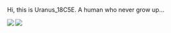Hi, this is Uranus_18C5E. A human who never grow up...

<img   align="left" src="https://github-readme-stats.vercel.app/api/top-langs/?username=Uranus18C5E&locale=en&line_height=33&theme=dark&langs_count=5"/>

<img   align="left" src="https://github-readme-stats.vercel.app/api?username=Uranus18C5E&locale=en&line_height=33&show_icons=true&hide=&theme=dark&rank_icon=github"/>
